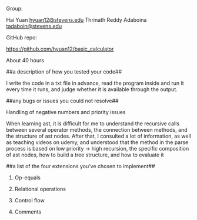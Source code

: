 Group:

Hai Yuan hyuan12@stevens.edu
Thrinath Reddy Adaboina tadaboin@stevens.edu

GitHub repo: 

https://github.com/hyuan12/basic_calculator

About 40 hours

##a description of how you tested your code##

I write the code in a txt file in advance, read the program inside and run it every time it runs, and judge whether it is available through the output.

##any bugs or issues you could not resolve##

Handling of negative numbers and priority issues

When learning ast, it is difficult for me to understand the recursive calls between several operator methods, the connection between methods, and the structure of ast nodes. After that, I consulted a lot of information, as well as teaching videos on udemy, and understood that the method in the parse process is based on low priority -> high recursion, the specific composition of ast nodes, how to build a tree structure, and how to evaluate it

##a list of the four extensions you’ve chosen to implement##

1) Op-equals

2) Relational operations

3) Control flow

4) Comments
